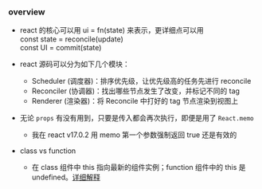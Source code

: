 ### overview

- react 的核心可以用 ui = fn(state) 来表示，更详细点可以用  
  const state = reconcile(update)  
  const UI = commit(state)  

- react 源码可以分为如下几个模块：
  - Scheduler (调度器)：排序优先级，让优先级高的任务先进行 reconcile  
  - Reconciler (协调器)：找出哪些节点发生了改变，并标记不同的 tag  
  - Renderer (渲染器)：将 Reconcile 中打好的 tag 节点渲染到视图上

- 无论 `props` 有没有用到，只要是传入都会再次执行，即便是用了 `React.memo` 
  - 我在 react v17.0.2 用 memo 第一个参数强制返回 true 还是有效的


- class vs function
  - 在 class 组件中 this 指向最新的组件实例；function 组件中的 this 是 undefined。[详细解释](https://overreacted.io/how-are-function-components-different-from-classes/)
